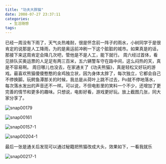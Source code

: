 ```yaml
---
title: "功夫大胖猫"
date: 2008-07-27 23:37:11
categories:
  - 生活随想
tags:
---
```


已经一周没有下雨了，天气炎热难耐，很是怀念前一阵子的雨水，小树同学于是很肯定的说那是人工降雨，为的是奥运前冲刷一下这个脏脏的城市。如果真是的话，那接下来这周肯定会降几次吧，管他是不是人工，能下就行。 周六经过首体，看见排队买奥运票的人足足有两三百米，五六辆警车守在路中间，这么闷热的天，真是不容易啊。 周日哪儿也没去，在家通关了《功夫熊猫》，真是轻松又好玩的游戏。最喜欢熊猫傻傻憨憨的金鸡独立状，因为身体太胖了，每次独立，它都会自己不停换脚。玩鳄鱼潭那关的时候，我总是从荷叶上跳不过去，Po就不停地落水，每次落水发出的声音还不一样。可以说，不但电影里的笑料一个不少，还增加了更完善的情节和更多的趣味。只想说，电影好看，游戏更好玩。放上截图几张，同大家分享了。 

![snap00179](../../../images/2008/snap00179.jpg) 

![snap00161](../../../images/2008/snap00161.jpg) 

![snap00157-1](../../../images/2008/snap00157-1.jpg) 

![snap00204-1](../../../images/2008/snap00204-1.jpg) 

最后一张是通关后发现可以通过秘籍把熊猫改成大头，效果如下，一看我就乐 

![snap00217-1](../../../images/2008/snap00217-1.jpg)